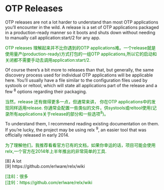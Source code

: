 # OTP Releases

OTP releases are not a lot harder to understand than most OTP applications you’ll encounter in the wild. A release is a set of OTP applications packaged in a production-ready manner so it boots and shuts down without needing to manually call application:start/2 for any app.
<p></p>
<font color="green">
OTP releases 理解起来并不比你遇到的OTP applications难。一个release就是使用量产(production-ready)方式打包的一组OTP applications,所以它的启动和关闭都不需要手动去调用application:start/2.
</font>
<p></p>
Of course there’s a bit more to releases than that, but generally, the same discovery process used for individual OTP applications will be applicable here.
You’ll usually have a file similar to the configuration files used by systools or reltool, which will state all applications part of the release and a few <sup>8</sup> options regarding their packaging.
<p></p>
<font color="green">
当然，release 还有做得更多一点，但通常来讲， 你在OTP applications中的发现同样适用release.
你通常会配置一些类似的文件，供systools或reltool使用(记录所有applications关于release的部分和一些选项<sup>8</sup>)。
</font>
<p></p>
To understand them, I recommend reading existing documentation on them. If you’re lucky, the project may be using relx <sup>9</sup>, an easier tool that was officially released in early 2014.
<p></p>
<font color="green">
为了理解他们，我推荐看看官方已有的文档，如果你幸运的话，项目可能会使用relx,一个官方在2014年上半年推出的非常简单的工具.
</font>
<p></p>
[8] A lot <br>
[9] https://github.com/erlware/relx/wiki
<p></p>
<font color="green">
[注8]：很多<br>
[注9]：https://github.com/erlware/relx/wiki
</font>
